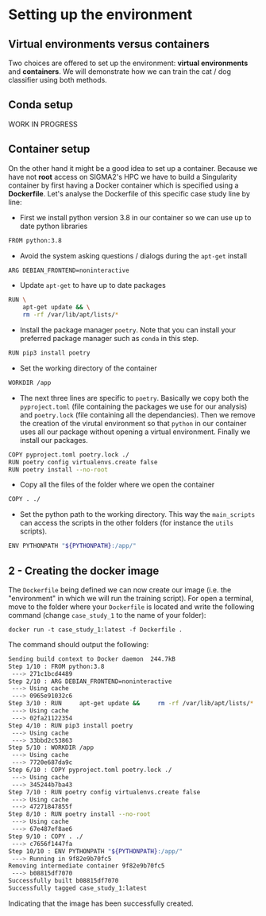 # Setting up the environment

## Virtual environments versus containers

Two choices are offered to set up the environment: **virtual environments** and **containers**. We will demonstrate how we can train the cat / dog classifier using both methods.

## Conda setup

WORK IN PROGRESS

## Container setup

On the other hand it might be a good idea to set up a container. Because we have not **root** access on SIGMA2's HPC we have to build a Singularity container by first having a Docker container which is specified using a **Dockerfile**. Let's analyse the Dockerfile of this specific case study line by line:

- First we install python version 3.8 in our container so we can use up to date python libraries 

```bash
FROM python:3.8
```

- Avoid the system asking questions / dialogs during the `apt-get` install

```bash
ARG DEBIAN_FRONTEND=noninteractive
```

- Update `apt-get` to have up to date packages

```bash
RUN \
    apt-get update && \
    rm -rf /var/lib/apt/lists/*
```

- Install the package manager `poetry`. Note that you can install your preferred package manager such as `conda` in this step.

```bash
RUN pip3 install poetry 
```

- Set the working directory of the container

```bash
WORKDIR /app
```

- The next three lines are specific to `poetry`. Basically we copy both the `pyproject.toml` (file containing the packages we use for our analysis) and `poetry.lock` (file containing all the dependancies). Then we remove the creation of the virutal environment so that `python` in our container uses all our package without opening a virtual environment. Finally we install our packages.

```bash
COPY pyproject.toml poetry.lock ./
RUN poetry config virtualenvs.create false
RUN poetry install --no-root
```

- Copy all the files of the folder where we open the container

```bash
COPY . ./
```

- Set the python path to the working directory. This way the `main_scripts` can access the scripts in the other folders (for instance the `utils` scripts).

```bash
ENV PYTHONPATH "${PYTHONPATH}:/app/"
```

## 2 - Creating the docker image

The `Dockerfile` being defined we can now create our image (i.e. the "environment" in which we will run the training script). For open a terminal, move to the folder where your `Dockerfile` is located and write the following command (change `case_study_1` to the name of your folder):

`docker run -t case_study_1:latest -f Dockerfile .`

The command should output the following:

```bash
Sending build context to Docker daemon  244.7kB
Step 1/10 : FROM python:3.8
 ---> 271c1bcd4489
Step 2/10 : ARG DEBIAN_FRONTEND=noninteractive
 ---> Using cache
 ---> 0965e91032c6
Step 3/10 : RUN     apt-get update &&     rm -rf /var/lib/apt/lists/*
 ---> Using cache
 ---> 02fa21122354
Step 4/10 : RUN pip3 install poetry
 ---> Using cache
 ---> 33bbd2c53863
Step 5/10 : WORKDIR /app
 ---> Using cache
 ---> 7720e687da9c
Step 6/10 : COPY pyproject.toml poetry.lock ./
 ---> Using cache
 ---> 345244b7ba43
Step 7/10 : RUN poetry config virtualenvs.create false
 ---> Using cache
 ---> 47271847855f
Step 8/10 : RUN poetry install --no-root
 ---> Using cache
 ---> 67e487ef8ae6
Step 9/10 : COPY . ./
 ---> c7656f1447fa
Step 10/10 : ENV PYTHONPATH "${PYTHONPATH}:/app/"
 ---> Running in 9f82e9b70fc5
Removing intermediate container 9f82e9b70fc5
 ---> b08815df7070
Successfully built b08815df7070
Successfully tagged case_study_1:latest
```

Indicating that the image has been successfully created.
